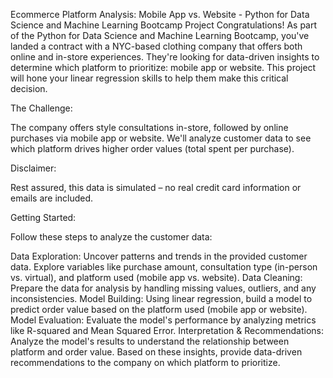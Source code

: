 
Ecommerce Platform Analysis: Mobile App vs. Website - Python for Data Science and Machine Learning Bootcamp Project
Congratulations! As part of the Python for Data Science and Machine Learning Bootcamp, you've landed a contract with a NYC-based clothing company that offers both online and in-store experiences. They're looking for data-driven insights to determine which platform to prioritize: mobile app or website. This project will hone your linear regression skills to help them make this critical decision.

The Challenge:

The company offers style consultations in-store, followed by online purchases via mobile app or website. We'll analyze customer data to see which platform drives higher order values (total spent per purchase).

Disclaimer:

Rest assured, this data is simulated – no real credit card information or emails are included.

Getting Started:

Follow these steps to analyze the customer data:

Data Exploration: Uncover patterns and trends in the provided customer data. Explore variables like purchase amount, consultation type (in-person vs. virtual), and platform used (mobile app vs. website).
Data Cleaning: Prepare the data for analysis by handling missing values, outliers, and any inconsistencies.
Model Building: Using linear regression, build a model to predict order value based on the platform used (mobile app or website).
Model Evaluation: Evaluate the model's performance by analyzing metrics like R-squared and Mean Squared Error.
Interpretation & Recommendations: Analyze the model's results to understand the relationship between platform and order value. Based on these insights, provide data-driven recommendations to the company on which platform to prioritize.
